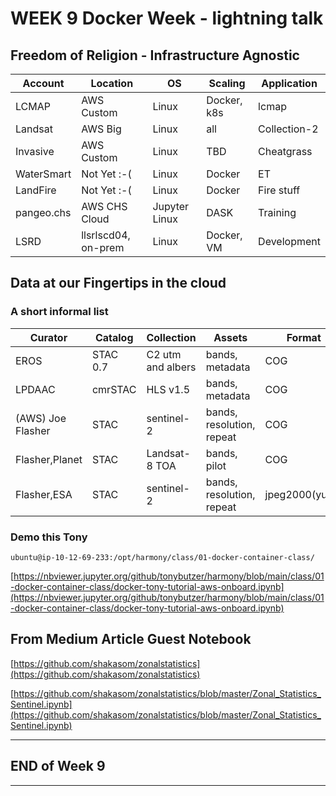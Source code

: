 # WEEK 9 Docker Week - lightning talk

## Freedom of Religion - Infrastructure Agnostic

| Account | Location | OS | Scaling | Application |
| ---- | ---- | ---- | ---- | --- |
| LCMAP | AWS Custom | Linux | Docker, k8s | lcmap |
| Landsat | AWS Big | Linux | all | Collection-2 |
| Invasive | AWS Custom | Linux | TBD | Cheatgrass |
| WaterSmart | Not Yet :-( | Linux| Docker | ET |
| LandFire | Not Yet :-( | Linux| Docker | Fire stuff |
| pangeo.chs | AWS CHS Cloud | Jupyter Linux| DASK | Training |
| LSRD | llsrlscd04, on-prem | Linux | Docker, VM | Development|


## Data at our Fingertips in the cloud 
### A short informal list

| Curator | Catalog | Collection | Assets | Format | POC |
| ---- | ---- | ---- | ---- | --- | --- |
| EROS | STAC 0.7 | C2 utm and albers | bands, metadata | COG | N. Roberts
| LPDAAC | cmrSTAC | HLS v1.5 | bands, metadata | COG | A. Friesz
| (AWS) Joe Flasher | STAC | sentinel-2 | bands, resolution, repeat | COG | Aussies |
| Flasher,Planet | STAC | Landsat-8 TOA | bands, pilot | COG | Tony |
| Flasher,ESA | STAC | sentinel-2 | bands, resolution, repeat | jpeg2000(yuck) | ESA |


### Demo this Tony
`ubuntu@ip-10-12-69-233:/opt/harmony/class/01-docker-container-class/`


[https://nbviewer.jupyter.org/github/tonybutzer/harmony/blob/main/class/01-docker-container-class/docker-tony-tutorial-aws-onboard.ipynb](https://nbviewer.jupyter.org/github/tonybutzer/harmony/blob/main/class/01-docker-container-class/docker-tony-tutorial-aws-onboard.ipynb)




## From Medium Article Guest Notebook

[https://github.com/shakasom/zonalstatistics](https://github.com/shakasom/zonalstatistics)

[https://github.com/shakasom/zonalstatistics/blob/master/Zonal_Statistics_Sentinel.ipynb](https://github.com/shakasom/zonalstatistics/blob/master/Zonal_Statistics_Sentinel.ipynb)



---
## END of Week 9
---
